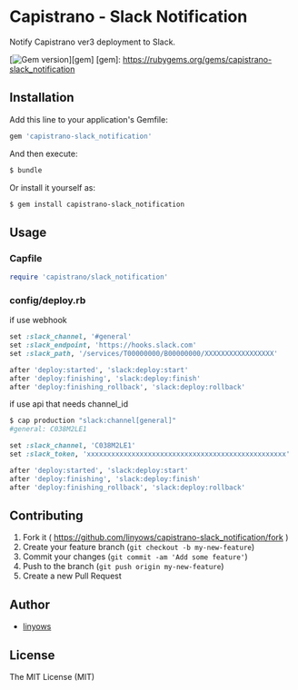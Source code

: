 Capistrano - Slack Notification
===============================

Notify Capistrano ver3 deployment to Slack.

[![Gem version](https://img.shields.io/gem/v/capistrano-slack_notification.svg?style=flat-square)][gem]
[gem]: https://rubygems.org/gems/capistrano-slack_notification

Installation
------------

Add this line to your application's Gemfile:

```ruby
gem 'capistrano-slack_notification'
```

And then execute:

```sh
$ bundle
```

Or install it yourself as:

```sh
$ gem install capistrano-slack_notification
```

Usage
-----

### Capfile

```ruby
require 'capistrano/slack_notification'
```

### config/deploy.rb

if use webhook

```ruby
set :slack_channel, '#general'
set :slack_endpoint, 'https://hooks.slack.com'
set :slack_path, '/services/T00000000/B00000000/XXXXXXXXXXXXXXXXX'

after 'deploy:started', 'slack:deploy:start'
after 'deploy:finishing', 'slack:deploy:finish'
after 'deploy:finishing_rollback', 'slack:deploy:rollback'
```

if use api that needs channel_id

```sh
$ cap production "slack:channel[general]"
#general: C038M2LE1
```

```ruby
set :slack_channel, 'C038M2LE1'
set :slack_token, 'xxxxxxxxxxxxxxxxxxxxxxxxxxxxxxxxxxxxxxxxxxxxxxxxx'

after 'deploy:started', 'slack:deploy:start'
after 'deploy:finishing', 'slack:deploy:finish'
after 'deploy:finishing_rollback', 'slack:deploy:rollback'
```

Contributing
------------

1. Fork it ( https://github.com/linyows/capistrano-slack_notification/fork )
2. Create your feature branch (`git checkout -b my-new-feature`)
3. Commit your changes (`git commit -am 'Add some feature'`)
4. Push to the branch (`git push origin my-new-feature`)
5. Create a new Pull Request

Author
------

- [linyows][linyows]

[linyows]: https://github.com/linyows

License
-------

The MIT License (MIT)
